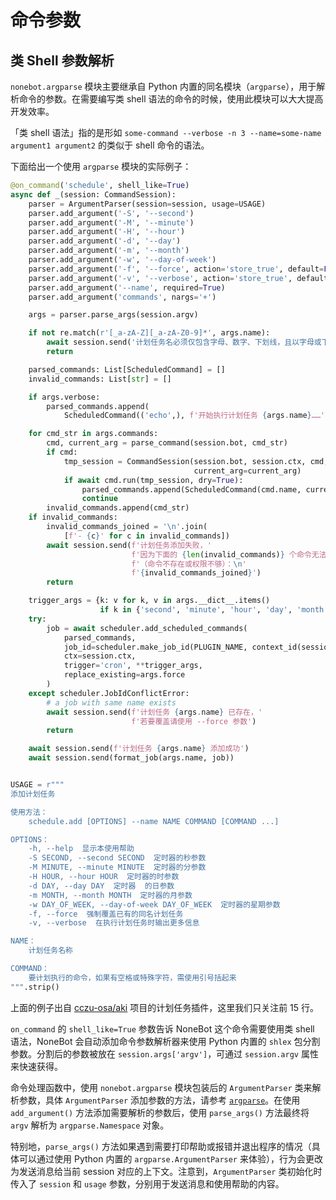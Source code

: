 # 命令参数

## 类 Shell 参数解析

`nonebot.argparse` 模块主要继承自 Python 内置的同名模块（`argparse`），用于解析命令的参数。在需要编写类 shell 语法的命令的时候，使用此模块可以大大提高开发效率。

「类 shell 语法」指的是形如 `some-command --verbose -n 3 --name=some-name argument1 argument2` 的类似于 shell 命令的语法。

下面给出一个使用 `argparse` 模块的实际例子：

```python {1-15}
@on_command('schedule', shell_like=True)
async def _(session: CommandSession):
    parser = ArgumentParser(session=session, usage=USAGE)
    parser.add_argument('-S', '--second')
    parser.add_argument('-M', '--minute')
    parser.add_argument('-H', '--hour')
    parser.add_argument('-d', '--day')
    parser.add_argument('-m', '--month')
    parser.add_argument('-w', '--day-of-week')
    parser.add_argument('-f', '--force', action='store_true', default=False)
    parser.add_argument('-v', '--verbose', action='store_true', default=False)
    parser.add_argument('--name', required=True)
    parser.add_argument('commands', nargs='+')

    args = parser.parse_args(session.argv)

    if not re.match(r'[_a-zA-Z][_a-zA-Z0-9]*', args.name):
        await session.send('计划任务名必须仅包含字母、数字、下划线，且以字母或下划线开头')
        return

    parsed_commands: List[ScheduledCommand] = []
    invalid_commands: List[str] = []

    if args.verbose:
        parsed_commands.append(
            ScheduledCommand(('echo',), f'开始执行计划任务 {args.name}……'))

    for cmd_str in args.commands:
        cmd, current_arg = parse_command(session.bot, cmd_str)
        if cmd:
            tmp_session = CommandSession(session.bot, session.ctx, cmd,
                                         current_arg=current_arg)
            if await cmd.run(tmp_session, dry=True):
                parsed_commands.append(ScheduledCommand(cmd.name, current_arg))
                continue
        invalid_commands.append(cmd_str)
    if invalid_commands:
        invalid_commands_joined = '\n'.join(
            [f'- {c}' for c in invalid_commands])
        await session.send(f'计划任务添加失败，'
                           f'因为下面的 {len(invalid_commands)} 个命令无法被运行'
                           f'（命令不存在或权限不够）：\n'
                           f'{invalid_commands_joined}')
        return

    trigger_args = {k: v for k, v in args.__dict__.items()
                    if k in {'second', 'minute', 'hour', 'day', 'month', 'day_of_week'}}
    try:
        job = await scheduler.add_scheduled_commands(
            parsed_commands,
            job_id=scheduler.make_job_id(PLUGIN_NAME, context_id(session.ctx), args.name),
            ctx=session.ctx,
            trigger='cron', **trigger_args,
            replace_existing=args.force
        )
    except scheduler.JobIdConflictError:
        # a job with same name exists
        await session.send(f'计划任务 {args.name} 已存在，'
                           f'若要覆盖请使用 --force 参数')
        return

    await session.send(f'计划任务 {args.name} 添加成功')
    await session.send(format_job(args.name, job))


USAGE = r"""
添加计划任务

使用方法：
    schedule.add [OPTIONS] --name NAME COMMAND [COMMAND ...]

OPTIONS：
    -h, --help  显示本使用帮助
    -S SECOND, --second SECOND  定时器的秒参数
    -M MINUTE, --minute MINUTE  定时器的分参数
    -H HOUR, --hour HOUR  定时器的时参数
    -d DAY, --day DAY  定时器  的日参数
    -m MONTH, --month MONTH  定时器的月参数
    -w DAY_OF_WEEK, --day-of-week DAY_OF_WEEK  定时器的星期参数
    -f, --force  强制覆盖已有的同名计划任务
    -v, --verbose  在执行计划任务时输出更多信息

NAME：
    计划任务名称

COMMAND：
    要计划执行的命令，如果有空格或特殊字符，需使用引号括起来
""".strip()
```

上面的例子出自 [cczu-osa/aki](https://github.com/cczu-osa/aki) 项目的计划任务插件，这里我们只关注前 15 行。

`on_command` 的 `shell_like=True` 参数告诉 NoneBot 这个命令需要使用类 shell 语法，NoneBot 会自动添加命令参数解析器来使用 Python 内置的 `shlex` 包分割参数。分割后的参数被放在 `session.args['argv']`，可通过 `session.argv` 属性来快速获得。

命令处理函数中，使用 `nonebot.argparse` 模块包装后的 `ArgumentParser` 类来解析参数，具体 `ArgumentParser` 添加参数的方法，请参考 [`argparse`](https://docs.python.org/3/library/argparse.html)。在使用 `add_argument()` 方法添加需要解析的参数后，使用 `parse_args()` 方法最终将 `argv` 解析为 `argparse.Namespace` 对象。

特别地，`parse_args()` 方法如果遇到需要打印帮助或报错并退出程序的情况（具体可以通过使用 Python 内置的 `argparse.ArgumentParser` 来体验），行为会更改为发送消息给当前 session 对应的上下文。注意到，`ArgumentParser` 类初始化时传入了 `session` 和 `usage` 参数，分别用于发送消息和使用帮助的内容。
